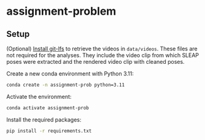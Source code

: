 # assignment-problem

## Setup
(Optional) [Install git-lfs](https://docs.github.com/en/repositories/working-with-files/managing-large-files/installing-git-large-file-storage) to retrieve the videos in `data/videos`. These files are not required for the analyses. They include the video clip from which SLEAP poses were extracted and the rendered video clip with cleaned poses. 

Create a new conda environment with Python 3.11:

```bash
conda create -n assignment-prob python=3.11
```

Activate the environment:

```bash
conda activate assignment-prob
```

Install the required packages:

```bash
pip install -r requirements.txt
```